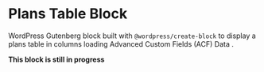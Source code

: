 # Plans Table Block


WordPress Gutenberg block built with `@wordpress/create-block` to display a plans table in columns loading Advanced Custom Fields (ACF) Data .

**This block is still in progress**